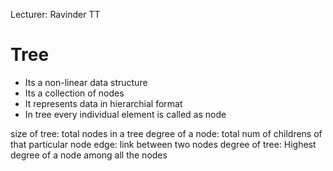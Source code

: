 Lecturer: Ravinder TT
# Tree
<ul>
<li>Its a non-linear data structure</li>
<li>Its a collection of nodes</li>
<li>It represents data in hierarchial format</li> 
<li>In tree every individual element is called as node</li>
</ul>

size of tree: total nodes in a tree
degree of a node: total num of childrens of that particular node
edge: link between two nodes
degree of tree: Highest degree of a node among all the nodes
